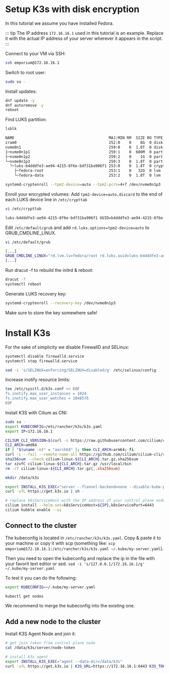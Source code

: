 # Setup K3s with disk encryption

In this tutorial we assume you have installed Fedora.

::: tip
The IP address `172.16.16.1` used in this tutorial is an example. Replace it with the actual IP address of your server wherever it appears in the script.
:::

Connect to your VM via SSH:
```bash
ssh emporium@172.16.16.1
```

Switch to root user:
```bash
sudo su -
```

Install updates:
```bash
dnf update -y
dnf autoremove -y
reboot
```

Find LUKS partition:
```bash
lsblk
```

```bash
NAME                                          MAJ:MIN RM  SIZE RO TYPE  MOUNTPOINTS
zram0                                         252:0    0    8G  0 disk  [SWAP]
nvme0n1                                       259:0    0  1.8T  0 disk
├─nvme0n1p1                                   259:1    0  600M  0 part  /boot/efi
├─nvme0n1p2                                   259:2    0    1G  0 part  /boot
└─nvme0n1p3                                   259:3    0  1.8T  0 part
  └─luks-b4dddfe3-ae94-4215-8f6e-bdf31ba906f1 253:0    0  1.8T  0 crypt
    ├─fedora-root                             253:1    0   32G  0 lvm   /
    └─fedora-data                             253:2    0  1.8T  0 lvm   /data
```

```bash
systemd-cryptenroll --tpm2-device=auto --tpm2-pcrs=4+7 /dev/nvme0n1p3
```

Enroll your encrypted volumes:
Add `tpm2-device=auto,discard` to the end of each LUKS device line in `/etc/crypttab`
```bash
vi /etc/crypttab
```
```bash
luks-b4dddfe3-ae94-4215-8f6e-bdf31ba906f1 UUID=b4dddfe3-ae94-4215-8f6e-bdf31ba906f1 - tpm2-device=auto,discard
```


Edit `/etc/default/grub` and add `rd.luks.options=tpm2-device=auto` to GRUB_CMDLINE_LINUX.
```bash
vi /etc/default/grub
```

```bash
[...]
GRUB_CMDLINE_LINUX="rd.lvm.lv=fedora/root rd.luks.uuid=luks-b4dddfe3-ae94-4215-8f6e-bdf31ba906f1 rd.luks.options=tpm2-device=auto rhgb quiet"
[...]

```

Run dracut -f to rebuild the initrd & reboot:
```bash
dracut -f
systemctl reboot
```


Generate LUKS recovery key:
```bash
systemd-cryptenroll --recovery-key /dev/nvme0n1p3
```
Make sure to store the key somewhere safe!


# Install K3s

For the sake of simplicity we disable FirewallD and SELinux:
```bash
systemctl disable firewalld.service
systemctl stop firewalld.service

sed -i 's/SELINUX=enforcing/SELINUX=disabled/g' /etc/selinux/config
```

Increase inotify resource limits:
```bash
tee /etc/sysctl.d/k3s.conf << EOF
fs.inotify.max_user_instances = 1024
fs.inotify.max_user_watches = 1048576
EOF
```

Install K3S with Cilium as CNI:
```bash
sudo su -
export KUBECONFIG=/etc/rancher/k3s/k3s.yaml
export IP=172.16.16.1

CILIUM_CLI_VERSION=$(curl -s https://raw.githubusercontent.com/cilium/cilium-cli/master/stable.txt)
CLI_ARCH=amd64
if [ "$(uname -m)" = "aarch64" ]; then CLI_ARCH=arm64; fi
curl -L --fail --remote-name-all https://github.com/cilium/cilium-cli/releases/download/${CILIUM_CLI_VERSION}/cilium-linux-${CLI_ARCH}.tar.gz{,.sha256sum}
sha256sum --check cilium-linux-${CLI_ARCH}.tar.gz.sha256sum
tar xzvfC cilium-linux-${CLI_ARCH}.tar.gz /usr/local/bin
rm -rf cilium-linux-${CLI_ARCH}.tar.gz{,.sha256sum}

mkdir /data/k3s

export INSTALL_K3S_EXEC="server --flannel-backend=none --disable-kube-proxy --disable-network-policy --disable-cloud-controller --disable=traefik --disable=servicelb --bind-address=${IP} --advertise-address=${IP} --data-dir=/data/k3s"
curl -sfL https://get.k3s.io | sh -

# replace k8sServiceHost with the IP address of your control plane node
cilium install --helm-set=k8sServiceHost=${IP},k8sServicePort=6443
cilium hubble enable --ui
```

## Connect to the cluster

The kubeconfig is located in `/etc/rancher/k3s/k3s.yaml`.
Copy & paste it to your machine or copy it with scp (something like: `scp emporium@172.16.16.1:/etc/rancher/k3s/k3s.yaml ~/.kube/my-server.yaml`).

Then you need to open the kubeconfig and replace the ip in the file with your favorit text editor or sed.
```sed -i 's/127.0.0.1/172.16.16.1/g' ~/.kube/my-server.yaml```

To test it you can do the following:

```bash
export KUBECONFIG=~/.kube/my-server.yaml

kubectl get nodes
```

We recommend to merge the kubeconfig into the existing one.



## Add a new node to the cluster


Install K3S Agent Node and join it:
```bash
# get join token from control plane node
cat /data/k3s/server/node-token
```

```bash
# install k3s agent
export INSTALL_K3S_EXEC="agent --data-dir=/data/k3s"
curl -sfL https://get.k3s.io | K3S_URL=https://172.16.16.1:6443 K3S_TOKEN={TOKEN} sh -
```